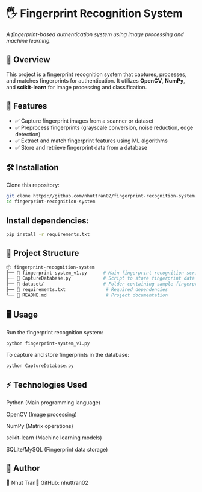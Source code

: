 # 🖐️ Fingerprint Recognition System  
_A fingerprint-based authentication system using image processing and machine learning._

## 📌 Overview  
This project is a fingerprint recognition system that captures, processes, and matches fingerprints for authentication. It utilizes **OpenCV**, **NumPy**, and **scikit-learn** for image processing and classification.

## 🚀 Features  
- ✅ Capture fingerprint images from a scanner or dataset  
- ✅ Preprocess fingerprints (grayscale conversion, noise reduction, edge detection)  
- ✅ Extract and match fingerprint features using ML algorithms  
- ✅ Store and retrieve fingerprint data from a database  

## 🛠 Installation  
Clone this repository:  
```sh
git clone https://github.com/nhuttran02/fingerprint-recognition-system.git
cd fingerprint-recognition-system 
```
## Install dependencies:
```sh
pip install -r requirements.txt
```

## 📂 Project Structure
```sh
📦 fingerprint-recognition-system
├── 📄 fingerprint-system_v1.py      # Main fingerprint recognition script
├── 📄 CaptureDatabase.py            # Script to store fingerprint data in DB
├── 📂 dataset/                      # Folder containing sample fingerprint images
├── 📄 requirements.txt               # Required dependencies
└── 📄 README.md                      # Project documentation
```

## 🖥️ Usage

Run the fingerprint recognition system:
```
python fingerprint-system_v1.py
```
To capture and store fingerprints in the database:
```
python CaptureDatabase.py
```
## ⚡ Technologies Used

Python (Main programming language)

OpenCV (Image processing)

NumPy (Matrix operations)

scikit-learn (Machine learning models)

SQLite/MySQL (Fingerprint data storage)

## 👤 Author

📌 Nhut Tran🔗 GitHub: nhuttran02



